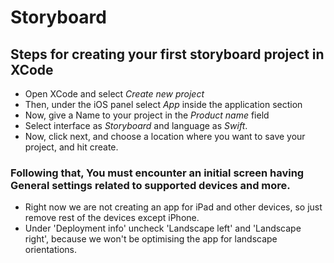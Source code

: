 

# Storyboard

## Steps for creating your first storyboard project in XCode

  * Open XCode and select *Create new project*
  * Then, under the iOS panel select *App* inside the application section
  * Now, give a Name to your project in the *Product name* field
  * Select interface as *Storyboard* and language as *Swift*.
  * Now, click next, and choose a location where you want to save your project, and hit create.


### Following that, You must encounter an initial screen having General settings related to supported devices and more.

   * Right now we are not creating an app for iPad and other devices, so just remove rest of the devices except iPhone.
   * Under 'Deployment info' uncheck 'Landscape left' and 'Landscape right', because we won't be optimising the app for landscape orientations.


    
